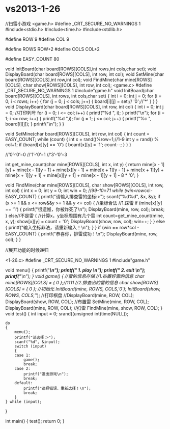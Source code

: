 # vs2013-1-26
//扫雷小游戏
   <game.h>
#define _CRT_SECURE_NO_WARNINGS 1
#include<stdio.h>
#include<time.h>
#include<stdlib.h>

#define ROW 9
#define COL 9

#define ROWS ROW+2
#define COLS COL+2

#define EASY_COUNT 80

void InitBoard(char board[ROWS][COLS],int rows,int cols,char set);
void DisplayBoard(char board[ROWS][COLS], int row, int col);
void SetMine(char board[ROWS][COLS],int row,int col);
void FindMine(char mine[ROWS][COLS], char show[ROWS][COLS], int row, int col);
   <game.c>
#define _CRT_SECURE_NO_WARNINGS 1
#include"game.h"
void InitBoard(char board[ROWS][COLS], int rows, int cols,char set)
{
	int i = 0;
	int j = 0;
	for (i = 0; i < rows; i++)
	{
		for (j = 0; j < cols; j++)
		{
			board[i][j] = set;// '0';//'*'
		}
	}
}
void DisplayBoard(char board[ROWS][COLS], int row, int col)
{
	int i = 0;
	int j = 0;
	//打印列号
	for (i = 0; i <= col; i++)
	{
		printf("%d ", i);
	}
	printf("\n");
	for (i = 1; i <= row; i++)
	{
		printf("%d ",i);
		for (j = 1; j <= col; j++)
		{
			printf("%c ", board[i][j]);
		}
		printf("\n");
	}
}

void SetMine(char board[ROWS][COLS], int row, int col)
{
	int count = EASY_COUNT;
	while (count)
	{
		int x = rand()%row+1;//1-9
		int y = rand() % col+1;
		if (board[x][y] == '0')
		{
			board[x][y] = '1';
			count--;
		}
	}
}

//‘0’-‘0’=0
//‘1’-‘0’=1
//‘3’-‘0’=3

int get_mine_count(char mine[ROWS][COLS], int x, int y)
{
	return mine[x - 1][y] +
		mine[x - 1][y - 1] +
		mine[x][y - 1] +
		mine[x + 1][y - 1] +
		mine[x + 1][y] +
		mine[x + 1][y + 1] +
		mine[x][y + 1] +
		mine[x - 1][y + 1] - 8 * '0';
}


void FindMine(char mine[ROWS][COLS], char show[ROWS][COLS], int row, int col)
{
	int x = 0;
	int y = 0;
	int win = 0;
	//9*9-10=71
	while (win<row*col-EASY_COUNT)
	{
		printf("请输入排查雷的坐标:>");
		scanf("%d%d", &x, &y);
		if (x >= 1 && x <= row&&y >= 1 && y <= col)
		{
			//坐标合法
			//1.踩雷
			if (mine[x][y] == '1')
			{
				printf("很遗憾，你被炸死了\n");
				DisplayBoard(mine, row, col);
				break;
			}
			else//不是雷
			{
				//计算x，y坐标周围有几个雷
				int count=get_mine_count(mine, x, y);
				show[x][y] = count + '0';
				DisplayBoard(show, row, col);
				win++;
			}
		}
		else
		{
			printf("输入坐标非法，请重新输入！\n");
		}
	}
	if (win == row*col - EASY_COUNT)
	{
		printf("恭喜你，排雷成功！\n");
		DisplayBoard(mine, row, col);
	}
}

//展开功能的时候递归

<1-26.c>
#define _CRT_SECURE_NO_WARNINGS 1
#include"game.h"

void menu()
{
	printf("******************************\n");
	printf("********    1. play    *******\n");
	printf("********    2. exit    *******\n");
	printf("******************************\n");
}
void game()
{
	//雷的信息存储
	//1.布置好雷的信息
	char mine[ROWS][COLS] = { 0 };//11*11
	//2.排查出的雷的信息
	char show[ROWS][COLS] = { 0 }; 
	//初始化
	InitBoard(mine, ROWS, COLS,'0');
	InitBoard(show, ROWS, COLS,'*');
	//打印棋盘
	//DisplayBoard(mine, ROW, COL);
	DisplayBoard(show, ROW, COL);
	//布置雷
	SetMine(mine, ROW, COL);
	DisplayBoard(mine, ROW, COL);
	//扫雷
	FindMine(mine, show, ROW, COL);
}
void test()
{
	int input = 0;
	srand((unsigned int)time(NULL));
	
	do
	{	
		menu();
		printf("请选择:>");
		scanf("%d", &input);
		switch (input)
		{
		case 1:
			game();
			break;
		case 2:
			printf("退出游戏\n");
			break;
		default:
			printf("选择错误，重新选择！\n");
			break;
		}
	} while (input);
}

int main()
{
	test();
	return 0;
}
